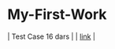 # My-First-Work
| Test Case 16 dars |  | [link](https://docs.google.com/spreadsheets/d/1OAVv5ikaRa_4e_keOS6CjvWkBmtXd8nj/edit?usp=sharing&ouid=107468525838661515010&rtpof=true&sd=true) |
